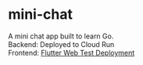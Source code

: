 # mini-chat
A mini chat app built to learn Go. \
Backend: Deployed to Cloud Run \
Frontend: [Flutter Web Test Deployment](https://charming-crepe-44c6b1.netlify.app)
